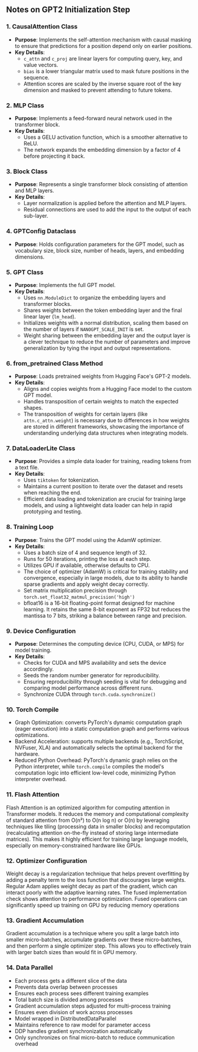 ## Notes on GPT2 Initialization Step

### 1. **CausalAttention Class**
- **Purpose**: Implements the self-attention mechanism with causal masking to ensure that predictions for a position depend only on earlier positions.
- **Key Details**:
  - `c_attn` and `c_proj` are linear layers for computing query, key, and value vectors.
  - `bias` is a lower triangular matrix used to mask future positions in the sequence.
  - Attention scores are scaled by the inverse square root of the key dimension and masked to prevent attending to future tokens.

### 2. **MLP Class**
- **Purpose**: Implements a feed-forward neural network used in the transformer block.
- **Key Details**:
  - Uses a GELU activation function, which is a smoother alternative to ReLU.
  - The network expands the embedding dimension by a factor of 4 before projecting it back.

### 3. **Block Class**
- **Purpose**: Represents a single transformer block consisting of attention and MLP layers.
- **Key Details**:
  - Layer normalization is applied before the attention and MLP layers.
  - Residual connections are used to add the input to the output of each sub-layer.

### 4. **GPTConfig Dataclass**
- **Purpose**: Holds configuration parameters for the GPT model, such as vocabulary size, block size, number of heads, layers, and embedding dimensions.

### 5. **GPT Class**
- **Purpose**: Implements the full GPT model.
- **Key Details**:
  - Uses `nn.ModuleDict` to organize the embedding layers and transformer blocks.
  - Shares weights between the token embedding layer and the final linear layer (`lm_head`).
  - Initializes weights with a normal distribution, scaling them based on the number of layers if `NANOGPT_SCALE_INIT` is set.
  - Weight sharing between the embedding layer and the output layer is a clever technique to reduce the number of parameters and improve generalization by tying the input and output representations.

### 6. **from_pretrained Class Method**
- **Purpose**: Loads pretrained weights from Hugging Face's GPT-2 models.
- **Key Details**:
  - Aligns and copies weights from a Hugging Face model to the custom GPT model.
  - Handles transposition of certain weights to match the expected shapes.
  - The transposition of weights for certain layers (like `attn.c_attn.weight`) is necessary due to differences in how weights are stored in different frameworks, showcasing the importance of understanding underlying data structures when integrating models.

### 7. **DataLoaderLite Class**
- **Purpose**: Provides a simple data loader for training, reading tokens from a text file.
- **Key Details**:
  - Uses `tiktoken` for tokenization.
  - Maintains a current position to iterate over the dataset and resets when reaching the end.
  - Efficient data loading and tokenization are crucial for training large models, and using a lightweight data loader can help in rapid prototyping and testing.

### 8. **Training Loop**
- **Purpose**: Trains the GPT model using the AdamW optimizer.
- **Key Details**:
  - Uses a batch size of 4 and sequence length of 32.
  - Runs for 50 iterations, printing the loss at each step.
  - Utilizes GPU if available, otherwise defaults to CPU.
  - The choice of optimizer (AdamW) is critical for training stability and convergence, especially in large models, due to its ability to handle sparse gradients and apply weight decay correctly.
  - Set matrix multiplication precision through `torch.set_float32_matmul_precision('high')`
  - bfloat16 is a 16-bit floating-point format designed for machine learning. It retains the same 8-bit exponent as FP32 but reduces the mantissa to 7 bits, striking a balance between range and precision.

### 9. **Device Configuration**
- **Purpose**: Determines the computing device (CPU, CUDA, or MPS) for model training.
- **Key Details**:
  - Checks for CUDA and MPS availability and sets the device accordingly.
  - Seeds the random number generator for reproducibility.
  - Ensuring reproducibility through seeding is vital for debugging and comparing model performance across different runs.
  - Synchronize CUDA through `torch.cuda.synchronize()`
  
### 10. **Torch Compile**
- Graph Optimization: converts PyTorch's dynamic computation graph (eager execution) into a static computation graph and performs various optimizations.
- Backend Acceleration: supports multiple backends (e.g., TorchScript, NVFuser, XLA) and automatically selects the optimal backend for the hardware. 
- Reduced Python Overhead: PyTorch's dynamic graph relies on the Python interpreter, while `torch.compile` compiles the model's computation logic into efficient low-level code, minimizing Python interpreter overhead.

### 11. **Flash Attention**
Flash Attention is an optimized algorithm for computing attention in Transformer models. It reduces the memory and computational complexity of standard attention from O(n²) to O(n log n) or O(n) by leveraging techniques like tiling (processing data in smaller blocks) and recomputation (recalculating attention on-the-fly instead of storing large intermediate matrices). This makes it highly efficient for training large language models, especially on memory-constrained hardware like GPUs.

### 12. **Optimizer Configuration**
Weight decay is a regularization technique that helps prevent overfitting by adding a penalty term to the loss function that discourages large weights. Regular Adam applies weight decay as part of the gradient, which can interact poorly with the adaptive learning rates. The fused implementation check shows attention to performance optimization. Fused operations can significantly speed up training on GPU by reducing memory operations

### 13. **Gradient Accumulation**
Gradient accumulation is a technique where you split a large batch into smaller micro-batches, accumulate gradients over these micro-batches, and then perform a single optimizer step. This allows you to effectively train with larger batch sizes than would fit in GPU memory.

### 14. **Data Parallel**
- Each process gets a different slice of the data
- Prevents data overlap between processes
- Ensures each process sees different training examples
- Total batch size is divided among processes
- Gradient accumulation steps adjusted for multi-process training
- Ensures even division of work across processes
- Model wrapped in DistributedDataParallel
- Maintains reference to raw model for parameter access
- DDP handles gradient synchronization automatically
- Only synchronizes on final micro-batch to reduce communication overhead